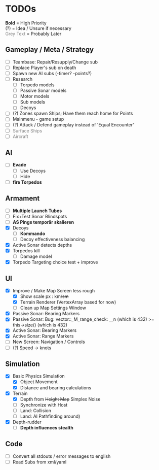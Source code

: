 # TODOs
**Bold** = High Priority<br/>
(?) = Idea / Unsure if necessary<br/>
<font color='grey'>Grey Text</font> = Probably Later

## Gameplay / Meta / Strategy
+ [ ] Teambase: Repair/Resupply/Change sub
+ [ ] Replace Player's sub on death
+ [ ] Spawn new AI subs (-timer? -points?)
+ [ ] Research
  + [ ] Torpedo models
  + [ ] Passive Sonar models
  + [ ] Motor models
  + [ ] Sub models
  + [ ] Decoys
+ [ ] (?) Zones spawn Ships; Have them reach home for Points
+ [ ] Mainmenu - game setup
+ [ ] (?) Attack / Defend gameplay instead of 'Equal Encounter'
+ [ ] <font color='grey'>Surface Ships</font>
+ [ ] <font color='grey'>Aircraft</font>

## AI
+ [ ] **Evade** 
  + [ ] Use Decoys
  + [ ] Hide
+ [ ] **fire Torpedos**

## Armament
+ [ ] **Multiple Launch Tubes**
+ [ ] Fix+Test Sonar Blindspots
+ [ ] **AS Pings temporär skalieren** 
+ [x] Decoys 
  + [ ] **Kommando**
  + [ ] Decoy effectiveness balancing
+ [x] Active Sonar detects depths
+ [X] Torpedos kill 
  + [ ] Damage model
+ [x] Torpedo Targeting choice test + improve

## UI
+ [X] Improve / Make Map Screen less rough
  + [X] Show scale px : km/~~sm~~
  + [X] Terrain Renderer (VertexArray based for now)
  + [ ] Clean up Map Settings Window
+ [x] Passive Sonar: Bearing Markers
+ [x] Passive Sonar: Bug: vector::_M_range_check: __n (which is 432) >= this->size() (which is 432)
+ [x] Active Sonar: Bearing Markers
+ [x] Active Sonar: Range Markers
+ [ ] New Screen: Navigation / Controls
+ [ ] (?) Speed -> knots

## Simulation
+ [X] Basic Physics Simulation
  + [X] Object Movement 
  + [X] Distance and bearing calculations
+ [X] Terrain
  + [X] Depth from ~~Height Map~~ Simplex Noise
  + [ ] Synchronize with Host
  + [ ] Land: Collision
  + [ ] Land: AI Pathfinding around)
+ [x] Depth-rudder
  + [ ] **Depth influences stealth**

## Code
+ [ ] Convert all stdouts / error messages to english
+ [ ] Read Subs from xml/yaml
